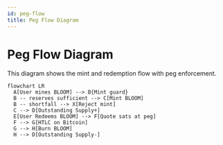 ```yaml
---
id: peg-flow
title: Peg Flow Diagram
---
```


# Peg Flow Diagram

This diagram shows the mint and redemption flow with peg enforcement.

```mermaid
flowchart LR
  A[User mines BLOOM] --> B{Mint guard}
  B -- reserves sufficient --> C[Mint BLOOM]
  B -- shortfall --> X[Reject mint]
  C --> D[Outstanding Supply+]
  E[User Redeems BLOOM] --> F[Quote sats at peg]
  F --> G[HTLC on Bitcoin]
  G --> H[Burn BLOOM]
  H --> D[Outstanding Supply-]
```
